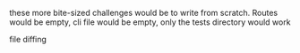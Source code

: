 these more bite-sized challenges would be to write from scratch.  Routes would be empty, cli file would be empty, only the tests directory would work


file diffing
